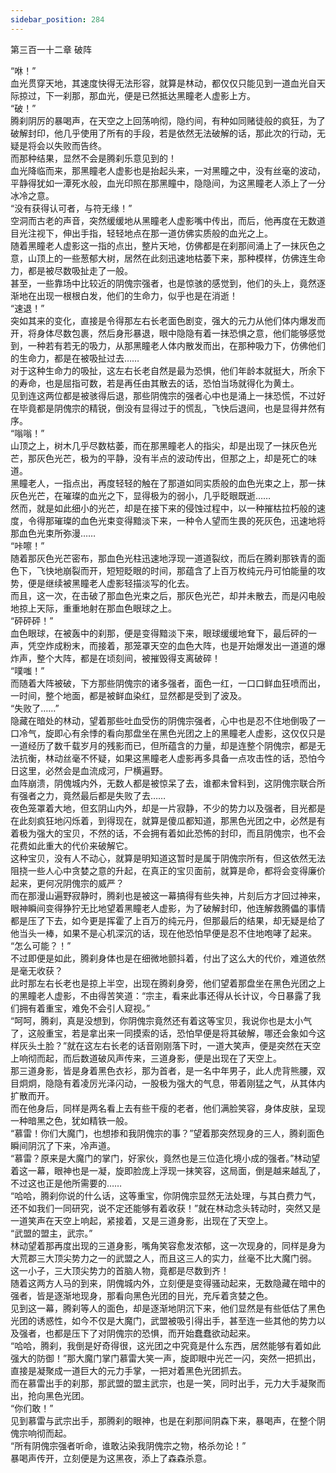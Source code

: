 ```yaml
---
sidebar_position: 284
---
```

 第三百一十二章 破阵


“咻！”  
血光贯穿天地，其速度快得无法形容，就算是林动，都仅仅只能见到一道血光自天际掠过，下一刹那，那血光，便是已然抵达黑瞳老人虚影上方。  
“破！”  
腾刹阴厉的暴喝声，在天空之上回荡响彻，隐约间，有种如同赌徒般的疯狂，为了破解封印，他几乎使用了所有的手段，若是依然无法破解的话，那此次的行动，无疑是将会以失败而告终。  
而那种结果，显然不会是腾刹乐意见到的！  
血光降临而来，那黑瞳老人虚影也是抬起头来，一对黑瞳之中，没有丝毫的波动，平静得犹如一潭死水般，血光印照在那黑瞳中，隐隐间，为这黑瞳老人添上了一分冰冷之意。  
“没有获得认可者，与符无缘！”  
空洞而古老的声音，突然缓缓地从黑瞳老人虚影嘴中传出，而后，他再度在无数道目光注视下，伸出手指，轻轻地点在那一道仿佛实质般的血光之上。  
随着黑瞳老人虚影这一指的点出，整片天地，仿佛都是在刹那间涌上了一抹灰色之意，山顶上的一些葱郁大树，居然在此刻迅速地枯萎下来，那种模样，仿佛连生命力，都是被尽数吸扯走了一般。  
甚至，一些靠场中比较近的阴傀宗强者，也是惊骇的感觉到，他们的头上，竟然逐渐地在出现一根根白发，他们的生命力，似乎也是在消逝！  
“速退！”  
突如其来的变化，直接是令得那左右长老面色剧变，强大的元力从他们体内爆发而开，将身体尽数包裹，然后身形暴退，眼中隐隐有着一抹恐惧之意，他们能够感觉到，一种若有若无的吸力，从那黑瞳老人体内散发而出，在那种吸力下，仿佛他们的生命力，都是在被吸扯过去……  
对于这种生命力的吸扯，这左右长老自然是最为恐惧，他们年龄本就挺大，所余下的寿命，也是屈指可数，若是再任由其散去的话，恐怕当场就得化为黄土。  
见到连这两位都是被骇得后退，那些阴傀宗的强者心中也是涌上一抹恐慌，不过好在毕竟都是阴傀宗的精锐，倒没有显得过于的慌乱，飞快后退间，也是显得井然有序。  
“嗡嗡！”  
山顶之上，树木几乎尽数枯萎，而在那黑瞳老人的指尖，却是出现了一抹灰色光芒，那灰色光芒，极为的平静，没有半点的波动传出，但那之上，却是死亡的味道。  
黑瞳老人，一指点出，再度轻轻的触在了那道如同实质般的血色光束之上，那一抹灰色光芒，在璀璨的血光之下，显得极为的弱小，几乎眨眼既逝……  
然而，就是如此细小的光芒，却是在接下来的侵蚀过程中，以一种摧枯拉朽般的速度，令得那璀璨的血色光束变得黯淡下来，一种令人望而生畏的死灰色，迅速地将那血色光束所弥漫……  
“咔嚓！”  
随着那灰色光芒密布，那血色光柱迅速地浮现一道道裂纹，而后在腾刹那铁青的面色下，飞快地崩裂而开，短短眨眼的时间，那蕴含了上百万枚纯元丹可怕能量的攻势，便是继续被黑瞳老人虚影轻描淡写的化去。  
而且，这一次，在击破了那血色光束之后，那灰色光芒，却并未散去，而是闪电般地掠上天际，重重地射在那血色眼球之上。  
“砰砰砰！”  
血色眼球，在被轰中的刹那，便是变得黯淡下来，眼球缓缓地耷下，最后砰的一声，凭空炸成粉末，而接着，那笼罩天空的血色大阵，也是开始爆发出一道道的爆炸声，整个大阵，都是在顷刻间，被摧毁得支离破碎！  
“噗嗤！”  
而随着大阵被破，下方那些阴傀宗的诸多强者，面色一红，一口口鲜血狂喷而出，一时间，整个地面，都是被鲜血染红，显然都是受到了波及。  
“失败了……”  
隐藏在暗处的林动，望着那些吐血受伤的阴傀宗强者，心中也是忍不住地倒吸了一口冷气，旋即心有余悸的看向那盘坐在黑色光团之上的黑瞳老人虚影，这仅仅只是一道经历了数千载岁月的残影而已，但所蕴含的力量，却是连整个阴傀宗，都是无法抗衡，林动丝毫不怀疑，如果这黑瞳老人虚影再多具备一点攻击性的话，恐怕今日这里，必然会是血流成河，尸横遍野。  
血阵崩溃，阴傀城内外，无数人都是被惊呆了去，谁都未曾料到，这阴傀宗联合所有强者之力，竟然最后都是失败了去……  
夜色笼罩着大地，但玄阴山内外，却是一片寂静，不少的势力以及强者，目光都是在此刻疯狂地闪烁着，到得现在，就算是傻瓜都知道，那黑色光团之中，必然是有着极为强大的宝贝，不然的话，不会拥有着如此恐怖的封印，而且阴傀宗，也不会花费如此重大的代价来破解它。  
这种宝贝，没有人不动心，就算是明知道这暂时是属于阴傀宗所有，但这依然无法阻挠一些人心中贪婪之意的升起，在真正的宝贝面前，就算是命，都将会变得廉价起来，更何况阴傀宗的威严？  
而在那漫山遍野寂静时，腾刹也是被这一幕搞得有些失神，片刻后方才回过神来，眼神瞬间变得狰狞无比地望着黑瞳老人虚影，为了破解封印，他连解救腾儡的事情都是压了下去，如今更是挥霍了上百万的纯元丹，但那最后的结果，却无疑是给了他当头一棒，如果不是心机深沉的话，现在他恐怕早便是忍不住地咆哮了起来。  
“怎么可能？！”  
不过即便是如此，腾刹身体也是在细微地颤抖着，付出了这么大的代价，难道依然是毫无收获？  
此时那左右长老也是掠上半空，出现在腾刹身旁，他们望着那盘坐在黑色光团之上的黑瞳老人虚影，不由得苦笑道：“宗主，看来此事还得从长计议，今日暴露了我们拥有着重宝，难免不会引人窥视。”  
“呵呵，腾刹，真是没想到，你阴傀宗竟然还有着这等宝贝，我说你也是太小气了，这般重宝，若是拿出来一同摸索的话，恐怕早便是将其破解，哪还会象如今这样灰头土脸？”就在这左右长老的话音刚刚落下时，一道大笑声，便是突然在天空上响彻而起，而后数道破风声传来，三道身影，便是出现在了天空上。  
那三道身影，皆是身着黑色衣衫，那为首者，是一名中年男子，此人虎背熊腰，双目炯炯，隐隐有着凌厉光泽闪动，一股极为强大的气息，带着刚猛之气，从其体内扩散而开。  
而在他身后，同样是两名看上去有些干瘦的老者，他们满脸笑容，身体皮肤，呈现一种暗黑之色，犹如精铁一般。  
“慕雷！你们大魔门，也想掺和我阴傀宗的事？”望着那突然现身的三人，腾刹面色瞬间阴沉了下来，冷声道。  
“慕雷？原来是大魔门的掌门，好家伙，竟然也是三位造化境小成的强者。”林动望着这一幕，眼神也是一凝，旋即脸庞上浮现一抹笑容，这局面，倒是越来越乱了，不过这也正是他所需要的……  
“哈哈，腾刹你说的什么话，这等重宝，你阴傀宗显然无法处理，与其白费力气，还不如我们一同研究，说不定还能够有着收获！”就在林动念头转动时，突然又是一道笑声在天空上响起，紧接着，又是三道身影，出现在了天空上。  
“武盟的盟主，武宗。”  
林动望着那再度出现的三道身影，嘴角笑容愈发浓郁，这一次现身的，同样是身为大荒郡三大顶尖势力之一的武盟之人，而且这三人的实力，丝毫不比大魔门弱。  
这一小子，三大顶尖势力的首脑人物，竟都是尽数到齐！  
随着这两方人马的到来，阴傀城内外，立刻便是变得骚动起来，无数隐藏在暗中的强者，皆是逐渐地现身，那看向黑色光团的目光，充斥着贪婪之色。  
见到这一幕，腾刹等人的面色，却是逐渐地阴沉下来，他们显然是有些低估了黑色光团的诱惑性，如今不仅是大魔门，武盟被吸引得出手，甚至连一些其他的势力以及强者，也都是压下了对阴傀宗的恐惧，而开始蠢蠢欲动起来。  
“哈哈，腾刹，我倒是好奇得很，这光团之中究竟是什么东西，居然能够有着如此强大的防御！”那大魔门掌门慕雷大笑一声，旋即眼中光芒一闪，突然一把抓出，直接是凝聚成一道巨大的元力手掌，一把对着黑色光团抓去。  
而在慕雷出手的刹那，那武盟的盟主武宗，也是一笑，同时出手，元力大手凝聚而出，抢向黑色光团。  
“你们敢！”  
见到慕雷与武宗出手，那腾刹的眼神，也是在刹那间阴森下来，暴喝声，在整个阴傀宗响彻而起。  
“所有阴傀宗强者听命，谁敢沾染我阴傀宗之物，格杀勿论！”  
暴喝声传开，立刻便是为这黑夜，添上了森森杀意。  
  
  
